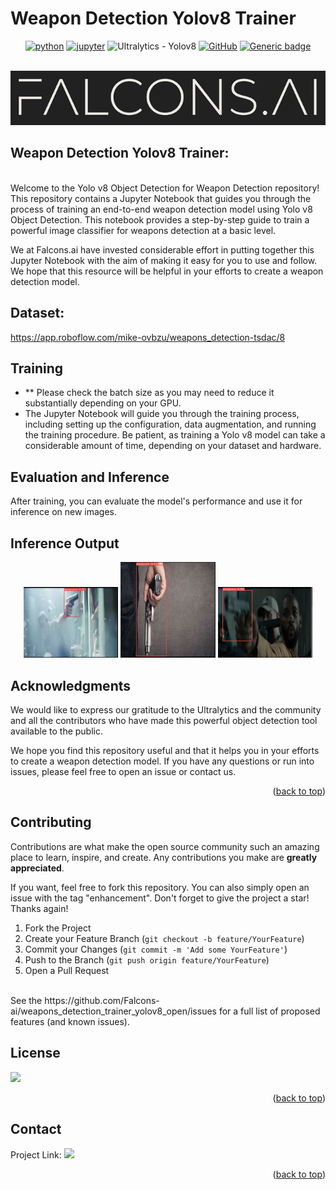 # Weapon Detection Yolov8 Trainer


<div id="top"></div>
<div align="center">

[![python](https://img.shields.io/badge/Python-3.10-3776AB.svg?style=flat&logo=python&logoColor=white)](https://www.python.org)
[![jupyter](https://img.shields.io/badge/Jupyter-Notebook-F37626.svg?style=flat&logo=Jupyter)](https://jupyterlab.readthedocs.io/en/stable)
<img src="https://img.shields.io/badge/Ultralytics-Yolov8-blue" alt="Ultralytics - Yolov8">
[![GitHub](https://badgen.net/badge/icon/github?icon=github&label)](https://github.com)
[![Generic badge](https://img.shields.io/badge/FALCONS.AI-Computer_Vision-red.svg)](https://shields.io/)


</div>


<!-- PROJECT LOGO -->
<br />
<div align="center">
  <a href="github.com/Falcons-ai/weapons_detection_trainer_yolov8_open">
    <img src="assets/falcons-logo2.png" alt="Logo" >
  </a>
</div>

## Weapon Detection Yolov8 Trainer:
<br />
Welcome to the Yolo v8 Object Detection for Weapon Detection repository! This repository contains a Jupyter Notebook that guides you through the process of training an end-to-end weapon detection model using Yolo v8 Object Detection. This notebook provides a step-by-step guide to train a powerful image classifier for weapons detection at a basic level.

We at Falcons.ai have invested considerable effort in putting together this Jupyter Notebook with the aim of making it easy for you to use and follow. We hope that this resource will be helpful in your efforts to create a weapon detection model.


## Dataset:
https://app.roboflow.com/mike-ovbzu/weapons_detection-tsdac/8

## Training
- ** Please check the batch size as you may need to reduce it substantially depending on your GPU.
- The Jupyter Notebook will guide you through the training process, including setting up the configuration, data augmentation, and running the training procedure. Be patient, as training a Yolo v8 model can take a considerable amount of time, depending on your dataset and hardware.

## Evaluation and Inference
After training, you can evaluate the model's performance and use it for inference on new images.

## Inference Output 
<p align="center">
  <img src="assets/1.png" alt="Image 1" width="30%" />
  <img src="assets/2.png" alt="Image 2" width="30%" />
  <img src="assets/3.png" alt="Image 3" width="30%" />
</p>



## Acknowledgments
We would like to express our gratitude to the Ultralytics and the community and all the contributors who have made this powerful object detection tool available to the public.

We hope you find this repository useful and that it helps you in your efforts to create a weapon detection model. If you have any questions or run into issues, please feel free to open an issue or contact us.

<p align="right">(<a href="#top">back to top</a>)</p>


## Contributing

Contributions are what make the open source community such an amazing place to learn, inspire, and create. Any contributions you make are **greatly appreciated**.

If you want, feel free to fork this repository. You can also simply open an issue with the tag "enhancement".
Don't forget to give the project a star! Thanks again!

1. Fork the Project
2. Create your Feature Branch (`git checkout -b feature/YourFeature`)
3. Commit your Changes (`git commit -m 'Add some YourFeature'`)
4. Push to the Branch (`git push origin feature/YourFeature`)
5. Open a Pull Request
<br />
See the https://github.com/Falcons-ai/weapons_detection_trainer_yolov8_open/issues for a full list of proposed features (and known issues).



<!-- LICENSE -->
## License

![](https://img.shields.io/badge/License-MIT-blue)

<p align="right">(<a href="#top">back to top</a>)</p>



<!-- CONTACT -->
## Contact

Project Link: ![](github.com/Falcons-ai/weapons_detection_trainer_yolov8_open/)


<p align="right">(<a href="#top">back to top</a>)</p>
